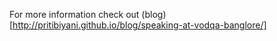 For more information check out (blog)[http://pritibiyani.github.io/blog/speaking-at-vodqa-banglore/]